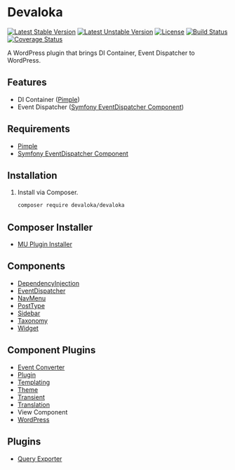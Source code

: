 # Devaloka

[![Latest Stable Version][stable-image]][stable-url]
[![Latest Unstable Version][unstable-image]][unstable-url]
[![License][license-image]][license-url]
[![Build Status][travis-image]][travis-url]
[![Coverage Status][coveralls-image]][coveralls-url]

A WordPress plugin that brings DI Container, Event Dispatcher to WordPress.

## Features

*   DI Container ([Pimple](https://github.com/silexphp/Pimple))
*   Event Dispatcher ([Symfony EventDispatcher Component](https://github.com/symfony/event-dispatcher))

## Requirements

*   [Pimple](https://github.com/silexphp/Pimple)
*   [Symfony EventDispatcher Component](https://github.com/symfony/event-dispatcher)

## Installation

1.  Install via Composer.

    ```sh
    composer require devaloka/devaloka
    ```

## Composer Installer

*   [MU Plugin Installer](https://github.com/devaloka/mu-plugin-installer)

## Components

*   [DependencyInjection](https://github.com/devaloka/dependency-injection)
*   [EventDispatcher](https://github.com/devaloka/event-dispatcher)
*   [NavMenu](https://github.com/devaloka/nav-menu)
*   [PostType](https://github.com/devaloka/post-type)
*   [Sidebar](https://github.com/devaloka/sidebar)
*   [Taxonomy](https://github.com/devaloka/taxonomy)
*   [Widget](https://github.com/devaloka/widget)

## Component Plugins

*   [Event Converter](https://github.com/devaloka/devaloka-event-converter)
*   [Plugin](https://github.com/devaloka/devaloka-plugin)
*   [Templating](https://github.com/devaloka/devaloka-templating)
*   [Theme](https://github.com/devaloka/devaloka-theme)
*   [Transient](https://github.com/devaloka/devaloka-transient)
*   [Translation](https://github.com/devaloka/devaloka-translation)
*   View Component
*   [WordPress](https://github.com/devaloka/devaloka-wp)

## Plugins

*   [Query Exporter](https://github.com/devaloka/devaloka-query-exporter)

[stable-image]: https://poser.pugx.org/devaloka/devaloka/v/stable
[stable-url]: https://packagist.org/packages/devaloka/devaloka

[unstable-image]: https://poser.pugx.org/devaloka/devaloka/v/unstable
[unstable-url]: https://packagist.org/packages/devaloka/devaloka

[license-image]: https://poser.pugx.org/devaloka/devaloka/license
[license-url]: https://packagist.org/packages/devaloka/devaloka

[travis-image]: https://travis-ci.org/devaloka/devaloka.svg?branch=master
[travis-url]: https://travis-ci.org/devaloka/devaloka

[coveralls-image]: https://coveralls.io/repos/devaloka/devaloka/badge.svg?branch=master&service=github
[coveralls-url]: https://coveralls.io/github/devaloka/devaloka?branch=master
